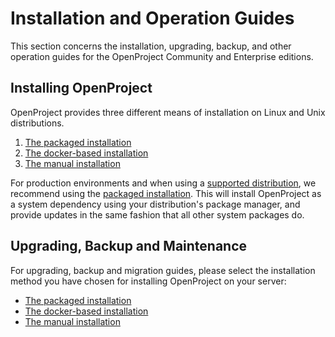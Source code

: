 # Installation and Operation Guides

This section concerns the installation, upgrading, backup, and other operation guides for the OpenProject Community and Enterprise editions.



## Installing OpenProject

OpenProject provides three different means of installation on Linux and Unix distributions.

1. [The packaged installation](packaged/installation)
2. [The docker-based installation](docker/installation)
3. [The manual installation](docker/installation)



For production environments and when using a [supported distribution](system-requirements), we recommend using the [packaged installation](packaged/installation). This will install OpenProject as a system dependency using your distribution's package manager, and provide updates in the same fashion that all other system packages do.



## Upgrading, Backup and Maintenance

For upgrading, backup and migration guides, please select the installation method you have chosen for installing OpenProject on your server:

- [The packaged installation](packaged)
- [The docker-based installation](docker)
- [The manual installation](docker)